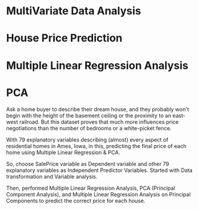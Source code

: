 # MultiVariate Data Analysis
# House Price Prediction
# Multiple Linear Regression Analysis 
# PCA

Ask a home buyer to describe their dream house, and they probably won't begin with the height of the basement ceiling or the proximity to an east-west railroad. But this dataset proves that much more influences price negotiations than the number of bedrooms or a white-picket fence.

With 79 explanatory variables describing (almost) every aspect of residential homes in Ames, Iowa, in this, predicting the final price of each home using Multiple Linear Regression & PCA.

So, choose SalePrice variable as Dependent variable and other 79 explanatory variables as Independent Predictor Variables. Started with Data transformation and Variable analysis.

Then, performed Multiple Linear Regression Analysis, PCA (Principal Component Analysis), and Multiple Linear Regression Analysis on Principal Components to predict the correct price for each house.
